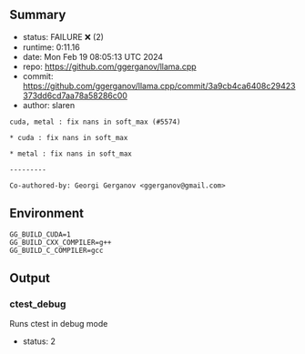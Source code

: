 ## Summary

- status:  FAILURE ❌ (2)
- runtime: 0:11.16
- date:    Mon Feb 19 08:05:13 UTC 2024
- repo:    https://github.com/ggerganov/llama.cpp
- commit:  https://github.com/ggerganov/llama.cpp/commit/3a9cb4ca6408c29423373dd6cd7aa78a58286c00
- author:  slaren
```
cuda, metal : fix nans in soft_max (#5574)

* cuda : fix nans in soft_max

* metal : fix nans in soft_max

---------

Co-authored-by: Georgi Gerganov <ggerganov@gmail.com>
```

## Environment

```
GG_BUILD_CUDA=1
GG_BUILD_CXX_COMPILER=g++
GG_BUILD_C_COMPILER=gcc
```

## Output

### ctest_debug

Runs ctest in debug mode
- status: 2
```

```

